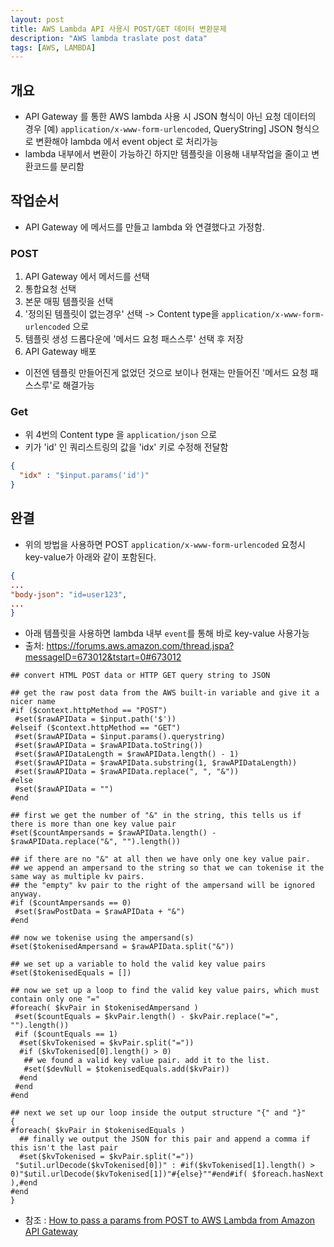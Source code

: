 ```yaml
---
layout: post
title: AWS Lambda API 사용시 POST/GET 데이터 변환문제
description: "AWS lambda traslate post data"
tags: [AWS, LAMBDA]
---
```


## 개요
- API Gateway 를 통한 AWS lambda 사용 시 JSON 형식이 아닌 요청 데이터의 경우 [예) `application/x-www-form-urlencoded`, QueryString] JSON 형식으로 변환해야 lambda 에서 event object 로 처리가능
- lambda 내부에서 변환이 가능하긴 하지만 템플릿을 이용해 내부작업을 줄이고 변환코드를 분리함

## 작업순서
- API Gateway 에 메서드를 만들고 lambda 와 연결했다고 가정함.

### POST
1. API Gateway 에서 메서드를 선택
2. 통합요청 선택
3. 본문 매핑 템플릿을 선택
4. '정의된 템플릿이 없는경우' 선택 -> Content type을 `application/x-www-form-urlencoded` 으로
5. 템플릿 생성 드롭다운에 '메서드 요청 패스스루' 선택 후 저장
6. API Gateway 배포

- 이전엔 템플릿 만들어진게 없었던 것으로 보이나 현재는 만들어진 '메서드 요청 패스스루'로 해결가능

### Get
- 위 4번의 Content type 을 `application/json` 으로
- 키가 'id' 인 쿼리스트링의 값을 'idx' 키로 수정해 전달함
```json
{ 
  "idx" : "$input.params('id')" 
}
```

## 완결
- 위의 방법을 사용하면 POST `application/x-www-form-urlencoded` 요청시 key-value가 아래와 같이 포함된다.
```json
{
...
"body-json": "id=user123",
...
}
```

- 아래 템플릿을 사용하면 lambda 내부 `event`를 통해 바로 key-value 사용가능
- 출처: https://forums.aws.amazon.com/thread.jspa?messageID=673012&tstart=0#673012

```text
## convert HTML POST data or HTTP GET query string to JSON
 
## get the raw post data from the AWS built-in variable and give it a nicer name
#if ($context.httpMethod == "POST")
 #set($rawAPIData = $input.path('$'))
#elseif ($context.httpMethod == "GET")
 #set($rawAPIData = $input.params().querystring)
 #set($rawAPIData = $rawAPIData.toString())
 #set($rawAPIDataLength = $rawAPIData.length() - 1)
 #set($rawAPIData = $rawAPIData.substring(1, $rawAPIDataLength))
 #set($rawAPIData = $rawAPIData.replace(", ", "&"))
#else
 #set($rawAPIData = "")
#end
 
## first we get the number of "&" in the string, this tells us if there is more than one key value pair
#set($countAmpersands = $rawAPIData.length() - $rawAPIData.replace("&", "").length())
 
## if there are no "&" at all then we have only one key value pair.
## we append an ampersand to the string so that we can tokenise it the same way as multiple kv pairs.
## the "empty" kv pair to the right of the ampersand will be ignored anyway.
#if ($countAmpersands == 0)
 #set($rawPostData = $rawAPIData + "&")
#end
 
## now we tokenise using the ampersand(s)
#set($tokenisedAmpersand = $rawAPIData.split("&"))
 
## we set up a variable to hold the valid key value pairs
#set($tokenisedEquals = [])
 
## now we set up a loop to find the valid key value pairs, which must contain only one "="
#foreach( $kvPair in $tokenisedAmpersand )
 #set($countEquals = $kvPair.length() - $kvPair.replace("=", "").length())
 #if ($countEquals == 1)
  #set($kvTokenised = $kvPair.split("="))
  #if ($kvTokenised[0].length() > 0)
   ## we found a valid key value pair. add it to the list.
   #set($devNull = $tokenisedEquals.add($kvPair))
  #end
 #end
#end
 
## next we set up our loop inside the output structure "{" and "}"
{
#foreach( $kvPair in $tokenisedEquals )
  ## finally we output the JSON for this pair and append a comma if this isn't the last pair
  #set($kvTokenised = $kvPair.split("="))
 "$util.urlDecode($kvTokenised[0])" : #if($kvTokenised[1].length() > 0)"$util.urlDecode($kvTokenised[1])"#{else}""#end#if( $foreach.hasNext ),#end
#end
}
```

- 참조 : [How to pass a params from POST to AWS Lambda from Amazon API Gateway](https://stackoverflow.com/questions/32057053/how-to-pass-a-params-from-post-to-aws-lambda-from-amazon-api-gateway/34844978?utm_medium=organic&utm_source=google_rich_qa&utm_campaign=google_rich_qa)